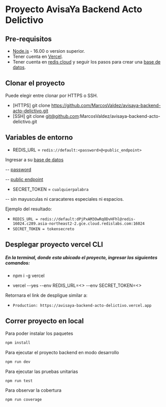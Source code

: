 # **Proyecto AvisaYa Backend Acto Delictivo**
## **Pre-requisitos**
- [Node.js](https://nodejs.org/en/) - 16.00 o version superior.
- Tener cuenta en [Vercel](https://vercel.com/login).
- Tener cuenta en [redis cloud](https://app.redislabs.com/#/login) y seguir los pasos para crear una [base de datos](https://docs.redis.com/latest/rc/rc-quickstart/#create-an-account).

## **Clonar el proyecto**
Puede elegir entre clonar por HTTPS o SSH.
- [HTTPS] git clone https://github.com/MarcosValdez/avisaya-backend-acto-delictivo.git
- [SSH] git clone git@github.com:MarcosValdez/avisaya-backend-acto-delictivo.git

## **Variables de entorno**
- REDIS_URL = ```redis://default:<password>@<public_endpoint>```

 Ingresar a su [base de datos](https://app.redislabs.com/#/login)

-- [password](https://docs.redis.com/latest/images/rc/database-fixed-configuration-security.png)

-- [public endpoint](https://docs.redis.com/latest/images/rc/quickstart-database-overview.png)

- SECRET_TOKEN = ```cualquierpalabra```

-- sin mayusculas ni caracateres especiales ni espacios.

Ejemplo del resultado:
- ```REDIS_URL = redis://default:dPjPxAM3OwRqODvHFhl@redis-16024.c289.asia-northeast2-2.gce.cloud.redislabs.com:16024```
- ```SECRET_TOKEN = tokensecreto```

## **Desplegar proyecto vercel CLI**
##### En la terminal, donde esta ubicado el proyecto, ingresar los siguientes comandos:

- npm i -g vercel

- vercel --yes --env REDIS_URL=<<valor del paso previo>> --env SECRET_TOKEN=<<valor del paso previo>>

Retornara el link de despligue similar a: 
- ```Production: https://avisaya-backend-acto-delictivo.vercel.app```
 
## Correr proyecto en local 
Para poder instalar los paquetes
```javascript
npm install
```
Para ejecutar el proyecto backend en modo desarrollo
```javascript
npm run dev
```
Para ejecutar las pruebas unitarias 
```javascript
npm run test
```

Para observar la cobertura 
```javascript
npm run coverage
```
